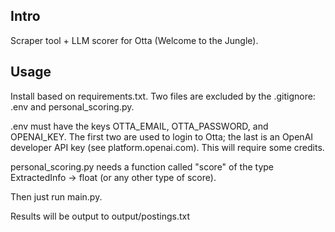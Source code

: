 ## Intro

Scraper tool + LLM scorer for Otta (Welcome to the Jungle).

## Usage

Install based on requirements.txt.
Two files are excluded by the .gitignore: .env and personal_scoring.py.

.env must have the keys OTTA_EMAIL, OTTA_PASSWORD, and OPENAI_KEY. The first two are used to login to Otta; the last is an OpenAI developer API key (see platform.openai.com). This will require some credits.

personal_scoring.py needs a function called "score" of the type ExtractedInfo -> float (or any other type of score).

Then just run main.py.

Results will be output to output/postings.txt

